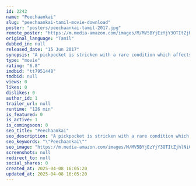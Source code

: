 ```yaml
---
id: 2242
name: "Peechaankai"
slug: "peechaankai-tamil-movie-download"
poster: "posters/peechaankai-tamil-2017.jpg"
remote_poster: "https://m.media-amazon.com/images/M/MV5BYjEzYjY3OTItZjhlNi00NDJkLWI5OGYtNDczM2EzOWYwMjYyXkEyXkFqcGdeQXVyNjgxMDUxMDg@._V1_SX300.jpg"
original_language: "Tamil"
dubbed_in: null
released_date: "15 Jun 2017"
synopsis: "A pickpocket is stricken with a rare condition which affects the very tools of his trade - his hands. And so ensues a series of mishaps due to AHS - a condition in which his hand is beyond his control and appears to have a mind of..."
type: "movie"
rating: "6.8"
imdbid: "tt7951448"
tmdbid: null
views: 0
likes: 0
dislikes: 0
author_id: 1
trailer_url: null
runtime: "126 min"
is_featured: 0
is_active: 1
is_comingsoon: 0
seo_title: "Peechaankai"
seo_description: "A pickpocket is stricken with a rare condition which affects the very tools of his trade - his hands. And so ensues a series of mishaps due to AHS - a condition in which his hand is beyond his control and appears to have a mind of..."
seo_keywords: "\"Peechaankai\""
seo_image: "https://m.media-amazon.com/images/M/MV5BYjEzYjY3OTItZjhlNi00NDJkLWI5OGYtNDczM2EzOWYwMjYyXkEyXkFqcGdeQXVyNjgxMDUxMDg@._V1_SX300.jpg"
screenshots: null
redirect_to: null
social_shares: 0
created_at: 2025-04-08 16:05:20
updated_at: 2025-04-08 16:05:20
---
```


